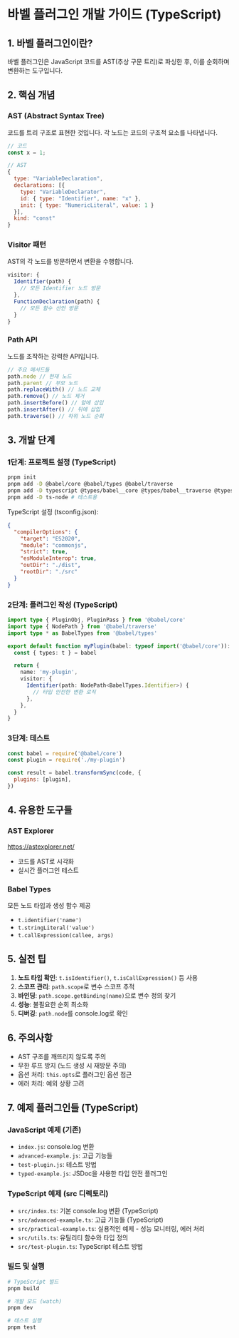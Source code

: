 # 바벨 플러그인 개발 가이드 (TypeScript)

## 1. 바벨 플러그인이란?

바벨 플러그인은 JavaScript 코드를 AST(추상 구문 트리)로 파싱한 후, 이를 순회하며 변환하는 도구입니다.

## 2. 핵심 개념

### AST (Abstract Syntax Tree)

코드를 트리 구조로 표현한 것입니다. 각 노드는 코드의 구조적 요소를 나타냅니다.

```javascript
// 코드
const x = 1;

// AST
{
  type: "VariableDeclaration",
  declarations: [{
    type: "VariableDeclarator",
    id: { type: "Identifier", name: "x" },
    init: { type: "NumericLiteral", value: 1 }
  }],
  kind: "const"
}
```

### Visitor 패턴

AST의 각 노드를 방문하면서 변환을 수행합니다.

```javascript
visitor: {
  Identifier(path) {
    // 모든 Identifier 노드 방문
  },
  FunctionDeclaration(path) {
    // 모든 함수 선언 방문
  }
}
```

### Path API

노드를 조작하는 강력한 API입니다.

```javascript
// 주요 메서드들
path.node // 현재 노드
path.parent // 부모 노드
path.replaceWith() // 노드 교체
path.remove() // 노드 제거
path.insertBefore() // 앞에 삽입
path.insertAfter() // 뒤에 삽입
path.traverse() // 하위 노드 순회
```

## 3. 개발 단계

### 1단계: 프로젝트 설정 (TypeScript)

```bash
pnpm init
pnpm add -D @babel/core @babel/types @babel/traverse
pnpm add -D typescript @types/babel__core @types/babel__traverse @types/node
pnpm add -D ts-node # 테스트용
```

TypeScript 설정 (tsconfig.json):

```json
{
  "compilerOptions": {
    "target": "ES2020",
    "module": "commonjs",
    "strict": true,
    "esModuleInterop": true,
    "outDir": "./dist",
    "rootDir": "./src"
  }
}
```

### 2단계: 플러그인 작성 (TypeScript)

```typescript
import type { PluginObj, PluginPass } from '@babel/core'
import type { NodePath } from '@babel/traverse'
import type * as BabelTypes from '@babel/types'

export default function myPlugin(babel: typeof import('@babel/core')): PluginObj<PluginPass> {
  const { types: t } = babel

  return {
    name: 'my-plugin',
    visitor: {
      Identifier(path: NodePath<BabelTypes.Identifier>) {
        // 타입 안전한 변환 로직
      },
    },
  }
}
```

### 3단계: 테스트

```javascript
const babel = require('@babel/core')
const plugin = require('./my-plugin')

const result = babel.transformSync(code, {
  plugins: [plugin],
})
```

## 4. 유용한 도구들

### AST Explorer

https://astexplorer.net/

- 코드를 AST로 시각화
- 실시간 플러그인 테스트

### Babel Types

모든 노드 타입과 생성 함수 제공

- `t.identifier('name')`
- `t.stringLiteral('value')`
- `t.callExpression(callee, args)`

## 5. 실전 팁

1. **노드 타입 확인**: `t.isIdentifier()`, `t.isCallExpression()` 등 사용
2. **스코프 관리**: `path.scope`로 변수 스코프 추적
3. **바인딩**: `path.scope.getBinding(name)`으로 변수 정의 찾기
4. **성능**: 불필요한 순회 최소화
5. **디버깅**: `path.node`를 console.log로 확인

## 6. 주의사항

- AST 구조를 깨뜨리지 않도록 주의
- 무한 루프 방지 (노드 생성 시 재방문 주의)
- 옵션 처리: `this.opts`로 플러그인 옵션 접근
- 에러 처리: 예외 상황 고려

## 7. 예제 플러그인들 (TypeScript)

### JavaScript 예제 (기존)

- `index.js`: console.log 변환
- `advanced-example.js`: 고급 기능들
- `test-plugin.js`: 테스트 방법
- `typed-example.js`: JSDoc을 사용한 타입 안전 플러그인

### TypeScript 예제 (src 디렉토리)

- `src/index.ts`: 기본 console.log 변환 (TypeScript)
- `src/advanced-example.ts`: 고급 기능들 (TypeScript)
- `src/practical-example.ts`: 실용적인 예제 - 성능 모니터링, 에러 처리
- `src/utils.ts`: 유틸리티 함수와 타입 정의
- `src/test-plugin.ts`: TypeScript 테스트 방법

### 빌드 및 실행

```bash
# TypeScript 빌드
pnpm build

# 개발 모드 (watch)
pnpm dev

# 테스트 실행
pnpm test
```
